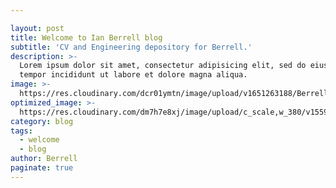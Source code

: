 ```yaml
---

layout: post
title: Welcome to Ian Berrell blog
subtitle: 'CV and Engineering depository for Berrell.'
description: >-
  Lorem ipsum dolor sit amet, consectetur adipisicing elit, sed do eiusmod
  tempor incididunt ut labore et dolore magna aliqua.
image: >-
  https://res.cloudinary.com/dcr01ymtn/image/upload/v1651263188/Berrell%20blog/engineer_001_ayudi8.jpg
optimized_image: >-
  https://res.cloudinary.com/dm7h7e8xj/image/upload/c_scale,w_380/v1559821647/theme6_qeeojf.jpg
category: blog
tags:
  - welcome
  - blog
author: Berrell
paginate: true
---
```


